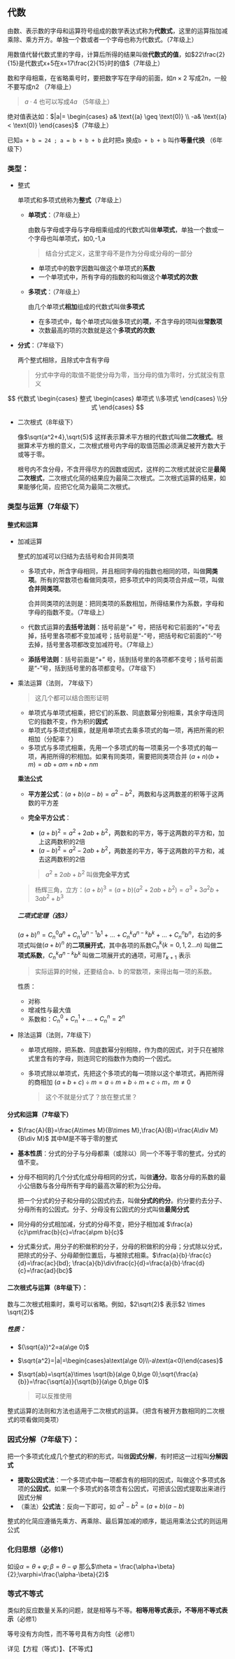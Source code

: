 ## 代数

由数、表示数的字母和运算符号组成的数学表达式称为**代数式**，这里的运算指加减乘除、乘方开方。单独一个数或者一个字母也称为代数式。（7年级上）

用数值代替代数式里的字母，计算后所得的结果叫做**代数式的值**，如$22\frac{2}{15}是代数式x+5在x=17\frac{2}{15}时的值$（7年级上）



数和字母相乘，在省略乘号时，要把数字写在字母的前面，如$n\times2$ 写成2n，一般不要写成n2  （7年级上）

> $a·4$ 也可以写成$4a$ （5年级上） 

绝对值表达如：$|a|= 
\begin{cases}
a& \text{(a} \geq \text{0)}
\\ -a& \text{(a} < \text{0)}
\end{cases}$（7年级上）


已知`a + b = 24 ; a = b + b + b` 此时把`a` 换成`b + b + b` 叫作**等量代换** （6年级下）

### 类型：

- 整式

    单项式和多项式统称为**整式**（7年级上）

    - **单项式**：（7年级上）

      由数与字母或字母与字母相乘组成的代数式叫做**单项式**，单独一个数或一个字母也叫单项式，如0,-1,a

      > 结合分式定义，这里字母不是作为分母或分母的一部分

      - 单项式中的数字因数叫做这个单项式的**系数**
      - 一个单项式中，所有字母的指数的和叫做这个**单项式的次数**

    - **多项式**：（7年级上）

      由几个单项式**相加**组成的代数式叫做**多项式**

      - 在多项式中，每个单项式叫做多项式的**项**，不含字母的项叫做**常数项**
      - 次数最高的项的次数就是这个**多项式的次数**

- **分式**：（7年级下）

    两个整式相除，且除式中含有字母  

    > 分式中字母的取值不能使分母为零，当分母的值为零时，分式就没有意义

$$
代数式 
\begin{cases}
整式
\begin{cases}
单项式
\\多项式
\end{cases}
\\分式
\end{cases}
$$

- 二次根式（8年级下）

    像$\sqrt{a^2+4},\sqrt{5}$ 这样表示算术平方根的代数式叫做**二次根式**。根据算术平方根的意义，二次根式根号内字母的取值范围必须满足被开方数大于或等于零。

    根号内不含分母，不含开得尽方的因数或因式，这样的二次根式就说它是**最简二次根式**，二次根式化简的结果应为最简二次根式。二次根式运算的结果，如果能够化简，应把它化简为最简二次根式。

### 类型与运算（7年级下）

#### 整式和运算

- 加减运算

    整式的加减可以归结为去括号和合并同类项

    - 多项式中，所含字母相同，并且相同字母的指数也相同的项，叫做**同类项**。所有的常数项也看做同类项，把多项式中的同类项合并成一项，叫做**合并同类项**。

        合并同类项的法则是：把同类项的系数相加，所得结果作为系数，字母和字母的指数不变。（7年级上）

    - 代数式运算的**去括号法则**：括号前是“+” 号，把括号和它前面的“+”号去掉，括号里各项都不变加减号；括号前是“-”号，把括号和它前面的“-”号去掉，括号里各项都改变加减符号。（7年级上）

    - **添括号法则**：括号前面是“+” 号，括到括号里的各项都不变号；括号前面是“-”号，括到括号里的各项都变号。（7年级下）

- 乘法运算（法则， 7年级下）

    > 这几个都可以结合图形证明

    - 单项式与单项式相乘，把它们的系数、同底数幂分别相乘，其余字母连同它的指数不变，作为积的**因式**
    - 单项式与多项式相乘，就是用单项式去乘多项式的每一项，再把所需的积相加（分配率？）
    - 多项式与多项式相乘，先用一个多项式的每一项乘另一个多项式的每一项，再把所得的积相加。如果有同类项，需要把同类项合并 $(a+n)(b+m)=ab+am+nb+nm$ 

    **乘法公式**

    - **平方差公式**：$(a+b)(a-b)=a^2-b^2$，两数和与这两数差的积等于这两数的平方差

    - **完全平方公式**：
        - $(a+b)^2=a^2+2ab+b^2$，两数和的平方，等于这两数的平方和，加上这两数积的2倍  
        - $(a-b)^2=a^2-2ab+b^2$，两数差的平方，等于这两数的平方和，减去这两数积的2倍  
        
        > $a^2\pm2ab+b^2$ 叫做**完全平方式**
    
    > 杨辉三角，立方：$(a+b)^3=(a+b)(a^2+2ab+b^2)=a^3+3a^2b+3ab^2+b^3$

    ##### 二项式定理（选3）

    $(a+b)^n=C^0_na^n+C^1_na^{n-1}b^1+...+C^k_na^{n-k}b^k+...+C^n_nb^n$，右边的多项式叫做$(a+b)^n$ 的**二项展开式**，其中各项的系数$C^k_n(k=0,1,2...n)$ 叫做**二项式系数**，$C^k_na^{n-k}b^k$ 叫做二项展开式的通项，可用$T_{k+1}$ 表示

    > 实际运算的时候，还要结合a、b 的常数项，来得出每一项的系数。

    性质：

    - 对称
    - 增减性与最大值
    - 系数和：$C^0_n+C^1_n+...+C^n_n=2^n$
    
- 除法运算（法则，7年级下）

    - 单项式相除，把系数、同底数幂分别相除，作为商的因式，对于只在被除式里含有的字母，则连同它的指数作为商的一个因式。

    - 多项式除以单项式，先把这个多项式的每一项除以这个单项式，再把所得的商相加 $(a+b+c)\div m=a\div m + b\div m + c\div m，m\ne 0$
    
        > 这个不就是分式了？放在整式里？

#### 分式和运算（7年级下）

- $\frac{A}{B}=\frac{A\times M}{B\times M},\frac{A}{B}=\frac{A\div M}{B\div M}$ 其中M是不等于零的整式

- **基本性质**：分式的分子与分母都乘（或除以）同一个不等于零的整式，分式的值不变。

- 分母不相同的几个分式化成分母相同的分式，叫做**通分**。取各分母的系数的最小公倍数与各分母所有字母的最高次幂的积为公分母。

    把一个分式的分子和分母的公因式约去，叫做**分式的约分**。约分要约去分子、分母所有的公因式。分子、分母没有公因式的分式叫做**最简分式**

- 同分母的分式相加减，分式的分母不变，把分子相加减 $\frac{a}{c}\pm\frac{b}{c}=\frac{a\pm b}{c}$

- 分式乘分式，用分子的积做积的分子，分母的积做积的分母；分式除以分式，把除式的分子、分母颠倒位置后，与被除式相乘。$\frac{a}{b}·\frac{c}{d}=\frac{ac}{bd}; \frac{a}{b}\div\frac{c}{d}=\frac{a}{b}·\frac{d}{c}=\frac{ad}{bc}$

#### 二次根式与运算（8年级下）：

数与二次根式相乘时，乘号可以省略。例如，$2\sqrt{2}$ 表示$2 \times \sqrt{2}$

##### 性质：

- $(\sqrt{a})^2=a(a\ge 0)$

- $\sqrt{a^2}=|a|=\begin{cases}a\text(a\ge 0)\\-a\text(a<0)\end{cases}$

- $\sqrt{ab}=\sqrt{a}\times \sqrt{b}(a\ge 0,b\ge 0);\sqrt{\frac{a}{b}}=\frac{\sqrt{a}}{\sqrt{b}}(a\ge 0,b\ge 0)$

  > 可以反推使用

整式运算的法则和方法也适用于二次根式的运算。（把含有被开方数相同的二次根式的项看做同类项）

### 因式分解（7年级下）：

把一个多项式化成几个整式的积的形式，叫做**因式分解**，有时把这一过程叫**分解因式**

- **提取公因式法**：一个多项式中每一项都含有的相同的因式，叫做这个多项式各项的**公因式**，如果一个多项式的各项含有公因式，可把该公因式提取出来进行因式分解
- （乘法）**公式法**：反向一下即可，如 $a^2-b^2 = (a+b)(a-b)$

整式的化简应遵循先乘方、再乘除、最后算加减的顺序，能运用乘法公式的则运用公式



### 化归思想（必修1）

如设$\alpha = \theta + \varphi; \beta = \theta - \varphi$ 那么$\theta = \frac{\alpha+\beta}{2};\varphi=\frac{\alpha-\beta}{2}$



### 等式不等式

类似的反应数量关系的问题，就是相等与不等。**相等用等式表示，不等用不等式表示**（必修1）

等号没有方向性，而不等号具有方向性（必修1）

详见【方程（等式）】、【不等式】





